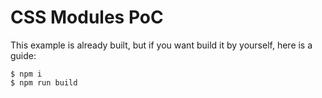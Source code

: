 # CSS Modules PoC

This example is already built, but if you want build it by yourself, here is a guide:

```
$ npm i
$ npm run build
```